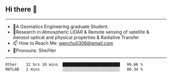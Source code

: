 ## Hi there 👋
---
- 🌱A Geomatics Engineering graduate Student.
- 🔭Research in:Atmospheric LIDAR & Remote sensing of satellite & Aerosol optical and physical properties & Radiative Transfer
- 📫 How to Reach Me: wenchu0306@gmail.com
- 🍒Pronouns: She/Her
---

<!--START_SECTION:waka-->

```txt
Other    12 hrs 10 mins  █████████████████████████   99.66 %
MATLAB   2 mins          ░░░░░░░░░░░░░░░░░░░░░░░░░   00.34 %
```

<!--END_SECTION:waka-->







